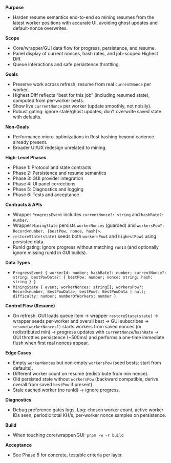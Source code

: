 **Purpose**
- Harden resume semantics end-to-end so mining resumes from the latest worker positions with accurate UI, avoiding ghost updates and default-nonce overwrites.

**Scope**
- Core/wrapper/GUI data flow for progress, persistence, and resume.
- Panel display of current nonces, hash rates, and job-scoped Highest Diff.
- Queue interactions and safe persistence throttling.

**Goals**
- Preserve work across refresh; resume from real `currentNonce` per worker.
- Highest Diff reflects “best for this job” (including resumed state), computed from per‑worker bests.
- Show live `currentNonce` per worker (update smoothly, not noisily).
- Robust gating: ignore stale/ghost updates; don’t overwrite saved state with defaults.

**Non‑Goals**
- Performance micro-optimizations in Rust hashing beyond cadence already present.
- Broader UI/UX redesign unrelated to mining.

**High‑Level Phases**
- Phase 1: Protocol and state contracts
- Phase 2: Persistence and resume semantics
- Phase 3: GUI provider integration
- Phase 4: UI panel corrections
- Phase 5: Diagnostics and logging
- Phase 6: Tests and acceptance

**Contracts & APIs**
- Wrapper `ProgressEvent` includes `currentNonce?: string` and `hashRate?: number`.
- Wrapper `MiningState` persists `workerNonces` (guarded) and `workersPow?: Record<number, {bestPow, nonce, hash}>`.
- `restoreState(state)` seeds both `workersPow$` and `highestPow$` using persisted data.
- RunId gating: ignore progress without matching `runId` (and optionally ignore missing runId in GUI builds).

**Data Types**
- `ProgressEvent { workerId: number; hashRate?: number; currentNonce?: string; bestPowData?: { bestPow: number; nonce: string; hash: string } }`
- `MiningState { event; workerNonces: string[]; workersPow?: Record<number, BestPowData>; bestPow?: BestPowData | null; difficulty: number; numberOfWorkers: number }`

**Control Flow (Resume)**
- On refresh: GUI loads queue item → wrapper `restoreState(state)` → wrapper seeds per‑worker and overall best → GUI subscribes → `resume(workerNonces?)` starts workers from saved nonces (or redistributed min) → progress updates with `currentNonce`/`hashRate` → GUI throttles persistence (~500ms) and performs a one‑time immediate flush when first real nonces appear.

**Edge Cases**
- Empty `workerNonces` but non‑empty `workersPow` (seed bests; start from defaults).
- Different worker count on resume (redistribute from min nonce).
- Old persisted state without `workersPow` (backward compatible; derive overall from saved `bestPow` if present).
- Stale cached worker (no runId) → ignore progress.

**Diagnostics**
- Debug preference gates logs. Log: chosen worker count, active worker IDs seen, periodic total KH/s, per‑worker nonce samples on persistence.

**Build**
- When touching core/wrapper/GUI: `pnpm -w -r build`

**Acceptance**
- See Phase 6 for concrete, testable criteria per layer.

